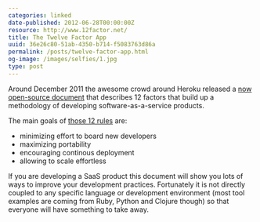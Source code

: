 ```yaml
---
categories: linked
date-published: 2012-06-28T00:00:00Z
resource: http://www.12factor.net/
title: The Twelve Factor App
uuid: 36e26c80-51ab-4350-b714-f5083763d86a
permalink: /posts/twelve-factor-app.html
og-image: /images/selfies/1.jpg
type: post
---
```

Around December 2011 the awesome crowd around Heroku released a [now open-source document](https://github.com/adamwiggins/12factor) that describes 12 factors that
build up a methodology of developing software-as-a-service products.

The main goals of [those 12 rules](http://www.12factor.net/) are:

* minimizing effort to board new developers
* maximizing portability
* encouraging continous deployment
* allowing to scale effortless

If you are developing a SaaS product this document will show you lots of ways to
improve your development practices. Fortunately it is not directly coupled to any specific
language or development environment (most tool examples are coming from Ruby, Python and Clojure
though) so that everyone will have something to take away.
